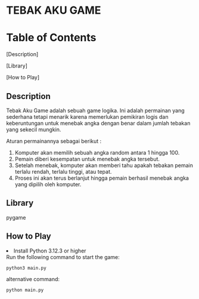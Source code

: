 # TEBAK AKU GAME

# Table of Contents
[Description]

[Library]

[How to Play]

## Description
Tebak Aku Game adalah sebuah game logika. Ini adalah permainan yang sederhana tetapi menarik karena memerlukan pemikiran logis dan keberuntungan untuk menebak angka dengan benar dalam jumlah tebakan yang sekecil mungkin.

Aturan permainannya sebagai berikut :
1. Komputer akan memilih sebuah angka random antara 1 hingga 100.
2. Pemain diberi kesempatan untuk menebak angka tersebut.
3. Setelah menebak, komputer akan memberi tahu apakah tebakan pemain terlalu rendah, terlalu tinggi, atau tepat.
4. Proses ini akan terus berlanjut hingga pemain berhasil menebak angka yang dipilih oleh komputer.


## Library
pygame

## How to Play
<li> Install Python 3.12.3 or higher</li>
Run the following command to start the game:

```
python3 main.py
```
alternative command:

```
python main.py
```
